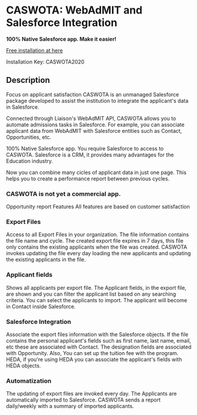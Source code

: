 # CASWOTA: WebAdMIT and Salesforce Integration
**100% Native Salesforce app. Make it easier!**

[Free installation at here](https://login.salesforce.com/packaging/installPackage.apexp?p0=04t3i000002ikjJAAQ)

Installation Key: CASWOTA2020

## Description
Focus on applicant satisfaction
CASWOTA is an unmanaged Salesforce package developed to assist the institution to integrate the applicant's data in Salesforce.

Connected through Liaison's WebAdMIT API, CASWOTA allows you to automate admissions tasks in Salesforce. For example, you can associate applicant data from WebAdMIT with Salesforce entities such as Contact, Opportunities, etc.

100% Native Salesforce app. You require Salesforce to access to CASWOTA. Salesforce is a CRM, it provides many advantages for the Education industry.

Now you can combine many cicles of applicant data in just one page. This helps you to create a performance report between previous cycles.

### CASWOTA is not yet a commercial app.

Opportunity report
Features
All features are based on customer satisfaction

### Export Files
Access to all Export Files in your organization. The file information contains the file name and cycle.
The created export file expires in 7 days, this file only contains the existing applicants when the file was created. CASWOTA invokes updating the file every day loading the new applicants and updating the existing applicants in the file.

### Applicant fields
Shows all applicants per export file.
The Applicant fields, in the export file, are shown and you can filter the applicant list based on any searching criteria.
You can select the applicants to import. The applicant will become in Contact inside Salesforce.

### Salesforce Integration
Associate the export files information with the Salesforce objects. If the file contains the personal applicant's fields such as first name, last name, email, etc these are associated with Contact. The designation fields are associated with Opportunity. Also, You can set up the tuition fee with the program.
HEDA, if you're using HEDA you can associate the applicant's fields with HEDA objects.

### Automatization
The updating of export files are invoked every day.
The Applicants are automatically imported to Salesforce.
CASWOTA sends a report daily/weekly with a summary of imported applicants.

